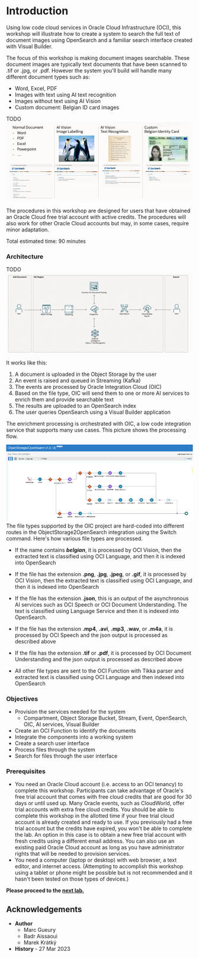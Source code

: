 
# Introduction

Using low code cloud services in Oracle Cloud Infrastructure (OCI), this workshop will illustrate how to create a system to search the full text of document images using OpenSearch and a familiar search interface created with Visual Builder.

The focus of this workshop is making document images searchable. These document images are typically text documents that have been scanned to .tif or .jpg, or .pdf. However the system you'll build will handle many different document types such as:
- Word, Excel, PDF 
- Images with text using AI text recognition
- Images without text using AI Vision
- Custom document: Belgian ID card images

TODO
![Introduction use case](images/opensearch-intro.png)

The procedures in this workshop are designed for users that have obtained an Oracle Cloud free trial account with active credits. The procedures will also work for other Oracle Cloud accounts but may, in some cases, require minor adaptation.

Total estimated time: 90 minutes

### Architecture

TODO
![Architecture](images/opensearch-architecture.png)

It works like this:
1. A document is uploaded in the Object Storage by the user
1. An event is raised and queued in Streaming (Kafka)
1. The events are processed by Oracle Integration Cloud (OIC)
1. Based on the file type, OIC will send them to one or more AI services to enrich them and provide searchable text
1. The results are uploaded to an OpenSearch index
1. The user queries OpenSearch using a Visual Builder application

The enrichment processing is orchestrated with OIC, a low code integration service that supports many use cases. This picture shows the processing flow.

![Integration](images/opensearch-oic.png)
The file types supported by the OIC project are hard-coded into different routes in the ObjectStorage2OpenSearch integration using the Switch command. Here's how various file types are processed.
- If the name contains ***belgian***, it is processed by OCI Vision, then the extracted text is classified using OCI Language, and then it is indexed into OpenSearch

- If the file has the extension **.png**, **.jpg**, **.jpeg**, or **.gif**, it is processed by OCI Vision, then the extracted text is classified using OCI Language, and then it is indexed into OpenSearch

- If the file has the extension **.json**, this is an output of the asynchronous AI services such as OCI Speech or OCI Document Understanding. The text is classified using Language Service and then it is indexed into OpenSearch.

- If the file has the extension **.mp4**, **.avi**, **.mp3**, **.wav**, or **.m4a**, it is processed by OCI Speech and the json output is processed as described above

- If the file has the extension **.tif** or **.pdf**, it is processed by OCI Document Understanding and the json output is processed as described above

- All other file types are sent to the OCI Function with Tikka parser and extracted text is classified using OCI Language and then indexed into OpenSearch



### Objectives

- Provision the services needed for the system
    - Compartment, Object Storage Bucket, Stream, Event, OpenSearch, OIC, AI services, Visual Builder
- Create an OCI Function to identify the documents
- Integrate the components into a working system
- Create a search user interface
- Process files through the system
- Search for files through the user interface

### Prerequisites
- You need an Oracle Cloud account (i.e. access to an OCI tenancy) to complete this workshop. Participants can take advantage of Oracle's free trial account that comes with free cloud credits that are good for 30 days or until used up. Many Oracle events, such as CloudWorld, offer trial accounts with extra free cloud credits. You should be able to complete this workshop in the allotted time if your free trial cloud account is already created and ready to use. If you previously had a free trial account but the credits have expired, you won't be able to complete the lab. An option in this case is to obtain a new free trial account with fresh credits using a different email address. You can also use an existing paid Oracle Cloud account as long as you have administrator rights that will be needed to provision services.
- You need a computer (laptop or desktop) with web browser, a text editor, and internet access. (Attempting to accomplish this workshop using a tablet or phone might be possible but is not recommended and it hasn't been tested on those types of devices.)

**Please proceed to the [next lab.](#next)**


## Acknowledgements 
- **Author**
    - Marc Gueury
    - Badr Aissaoui
    - Marek Krátký 
- **History** - 27 Mar 2023